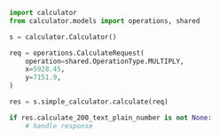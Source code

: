 <!-- Start SDK Example Usage -->


```python
import calculator
from calculator.models import operations, shared

s = calculator.Calculator()

req = operations.CalculateRequest(
    operation=shared.OperationType.MULTIPLY,
    x=5928.45,
    y=7151.9,
)

res = s.simple_calculator.calculate(req)

if res.calculate_200_text_plain_number is not None:
    # handle response
```
<!-- End SDK Example Usage -->
